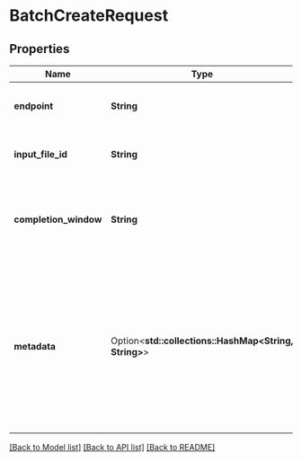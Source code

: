 # BatchCreateRequest

## Properties

Name | Type | Description | Notes
------------ | ------------- | ------------- | -------------
**endpoint** | **String** | The API endpoint used by the batch. | 
**input_file_id** | **String** | The ID of the input file for the batch. | 
**completion_window** | **String** | The time frame within which the batch should be processed. | 
**metadata** | Option<**std::collections::HashMap<String, String>**> | A set of key-value pairs that can be attached to the batch. This can be useful for storing additional information about the batch in a structured format. | [optional]

[[Back to Model list]](../README.md#documentation-for-models) [[Back to API list]](../README.md#documentation-for-api-endpoints) [[Back to README]](../README.md)


